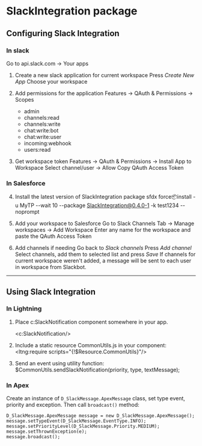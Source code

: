 # SlackIntegration package
## Configuring Slack Integration

### In slack

Go to api.slack.com -> Your apps
1. Create a new slack application for current workspace
	Press *Create New App*
	Choose your workspace
	
2. Add permissions for the application
	Features -> QAuth & Permissions -> Scopes
	
	- admin
	- channels:read
	- channels:write
	- chat:write:bot
	- chat:write:user
	- incoming:webhook
	- users:read
	
3. Get workspace token
	Features -> QAuth & Permissions  -> Install App to Workspace
	Select channel/user -> Allow
	Copy QAuth Access Token

### In Salesforce

4. Install the latest version of SlackIntegration package
sfdx force:package:install -u MyTP --wait 10 --package SlackIntegration@0.4.0-1 -k test1234 --noprompt

5. Add your workspace to Salesforce
Go to Slack Channels Tab -> Manage workspaces -> Add Workspace
Enter any name for the workspace and paste the QAuth Access Token

6. Add channels if needing
Go back to *Slack channels*
Press *Add channel*
Select channels, add them to selected list and press *Save*
If channels for current workspace weren't added, a message will be sent to each user in workspace from Slackbot.

------------


## Using Slack Integration
### In Lightning
1. Place c:SlackNotification component somewhere in your app.

	<c:SlackNotification/>


2. Include a static resource CommonUtils.js in your component:
	<ltng:require scripts="{!$Resource.CommonUtils}"/>

3. Send an event using utility function:
	$CommonUtils.sendSlackNotification(priority, type, textMessage);


### In Apex
Create an instance of `D_SlackMessage.ApexMessage` class, set type event, priority and exception. Then call `broadcast()` method:

	D_SlackMessage.ApexMessage message = new D_SlackMessage.ApexMessage();
	message.setTypeEvent(D_SlackMessage.EventType.INFO);
	message.setPriorityLevel(D_SlackMessage.Priority.MEDIUM);
	message.setThrownException(e);
	message.broadcast();
